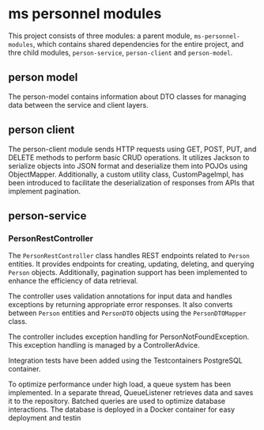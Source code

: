 # ms personnel modules

This project consists of three modules: a parent module, `ms-personnel-modules`, which contains shared dependencies for the entire project, and thre child modules, `person-service`, `person-client` and `person-model`.

## person model

The person-model contains information about DTO classes for managing data between the service and client layers.

## person client

The person-client module sends HTTP requests using GET, POST, PUT, and DELETE methods to perform basic CRUD operations. It utilizes Jackson to serialize objects into JSON format and deserialize them into POJOs using ObjectMapper. Additionally, a custom utility class, CustomPageImpl, has been introduced to facilitate the deserialization of responses from APIs that implement pagination.

## person-service

### PersonRestController

The `PersonRestController` class handles REST endpoints related to `Person` entities. It provides endpoints for creating, updating, deleting, and querying `Person` objects. Additionally, pagination support has been implemented to enhance the efficiency of data retrieval.

The controller uses validation annotations for input data and handles exceptions by returning appropriate error responses. It also converts between `Person` entities and `PersonDTO` objects using the `PersonDTOMapper` class.

The controller includes exception handling for PersonNotFoundException. This exception handling is managed by a ControllerAdvice.

Integration tests have been added using the Testcontainers PostgreSQL container. 

To optimize performance under high load, a queue system has been implemented. In a separate thread, QueueListener retrieves data and saves it to the repository. Batched queries are used to optimize database interactions.
The database is deployed in a Docker container for easy deployment and testin
